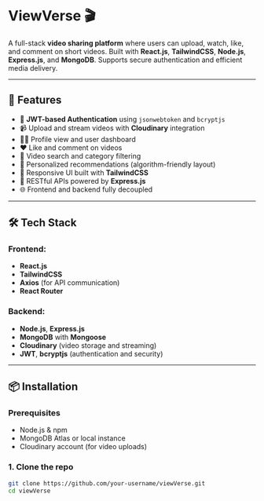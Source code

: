 # ViewVerse 🎬

A full-stack **video sharing platform** where users can upload, watch, like, and comment on short videos. Built with **React.js**, **TailwindCSS**, **Node.js**, **Express.js**, and **MongoDB**. Supports secure authentication and efficient media delivery.

---

## 🚀 Features

- 🔐 **JWT-based Authentication** using `jsonwebtoken` and `bcryptjs`
- 📹 Upload and stream videos with **Cloudinary** integration
- 🧑‍💼 Profile view and user dashboard
- ❤️ Like and comment on videos
- 🔎 Video search and category filtering
- 🧠 Personalized recommendations (algorithm-friendly layout)
- 📱 Responsive UI built with **TailwindCSS**
- 🔄 RESTful APIs powered by **Express.js**
- 🌐 Frontend and backend fully decoupled

---

## 🛠 Tech Stack

### Frontend:
- **React.js**
- **TailwindCSS**
- **Axios** (for API communication)
- **React Router**

### Backend:
- **Node.js**, **Express.js**
- **MongoDB** with **Mongoose**
- **Cloudinary** (video storage and streaming)
- **JWT**, **bcryptjs** (authentication and security)

---

## 📦 Installation

### Prerequisites
- Node.js & npm
- MongoDB Atlas or local instance
- Cloudinary account (for video uploads)

### 1. Clone the repo

```bash
git clone https://github.com/your-username/viewVerse.git
cd viewVerse
